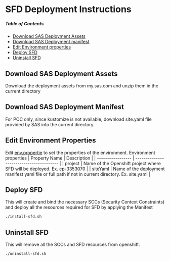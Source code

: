 # SFD Deployment Instructions

##### Table of Contents
- [Download SAS Deployment Assets](#Download-SAS-Deployment-Assets)
- [Download SAS Deployment manifest](#Download-SAS-Deployment-manifest)
- [Edit Environment properties](#Edit-Environment-Properties)
- [Deploy SFD](#Deploy-SFD)
- [Uninstall SFD](#Uninstall-SFD)

## Download SAS Deployment Assets
Download the deployment assets from my.sas.com and unzip them in the current directory

## Download SAS Deployment Manifest
For POC only, since kustomize is not available, download site.yaml file provided by SAS into the current directory.

## Edit Environment Properties
Edit [env.propertie](env.properties) to set the properties of the environment.
Environment properties 
|  Property Name               |    Description                            |
| -----------------            |  ---------------------------------------- |
| project                      | Name of the Openshift project where SFD will be deployed. Ex. cp-3353070    |
| siteYaml                     | Name of the deployment manifest yaml file or full path if not in current directory. Ex. site.yaml |

## Deploy SFD
This will create and bind the necessary SCCs (Security Context Constraints) and deploy all the resources required for SFD by applying the Manifest
```bash
./install-sfd.sh
```

## Uninstall SFD
This will remove all the SCCs and SFD resources from openshift. 
```bash
./uninstall-sfd.sh
```
